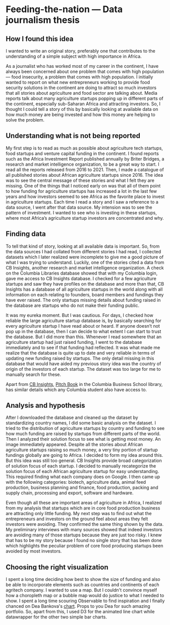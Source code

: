 # Feeding-the-nation — Data journalism thesis

## How I found this idea
I wanted to write an original story, preferably one that contributes to the understanding of a simple subject with high importance in Africa. 

As a journalist who has worked most of my career in the continent, I have always been concerned about one problem that comes with high population — food insecurity, a problem that comes with high population. I initially wanted to report on what new entrepreneurs working to provide food security solutions in the continent are doing to attract so much investors that all stories about agriculture and food sector are talking about. Media reports talk about many agriculture startups popping up in different parts of the continent, especially sub-Saharan Africa and attracting investors. So, I thought I could tell a story of this by basically looking at available data on how much money are being invested and how this money are helping to solve the problem.

## Understanding what is not being reported
My first step is to read as much as possible about agriculture tech startups, food startups and venture capital funding in the continent. I found reports such as the Africa Investment Report published annually by Briter Bridges, a research and market intelligence organization, to be a great way to start. I read all the reports released from 2016 to 2021. Then, I made a catalogue of all published stories  about African agriculture startups since 2016. The idea was to see the central message of these stories and what I felt they are missing. One of the things that I noticed early on was that all of them point to how funding for agriculture startups has increased a lot in the last few years and how investors seemed to see Africa as the favorite place to invest in agriculture startups. Each time I read a story and I saw a reference to a data source, I went after that data source. My intension was to see the pattern of investment. I wanted to see who is investing in these startups,  where most Africa’s agriculture startup investors are concentrated and why.



## Finding data
To tell that kind of story, looking at all available data is important. So, from the data sources I had collated from different stories I had read, I collected datasets which I later realized were incomplete to give me a good picture of what I was trying to understand. Luckily, one of the stories cited a data from CB Insights, another research and market intelligence organization. A check on the Columbia Libraries database showed that with my Columbia login, gave me access to CB Insights database. I checked for a few agriculture startups and saw they have profiles on the database and more than that, CB Insights has a database of all agriculture startups in the world along with all information on each relating to founders, board members and fundings they have ever raised. The only startups missing details about funding raised in the database are startups who do not make their funding public.

It was my eureka moment. But I was cautious. For days, I checked how reliable the large agriculture startup database is, by basically searching for every agriculture startup I have read about or heard. If anyone doesn’t not pop up in the database, then I can decide to what extent I can start to trust the database. But I did more than this.  Whenever I read somewhere that an agriculture startup had just raised funding, I went to the database immediately and to see if that funding had reflected. It was what made me realize that the database is quite up to date and very reliable in terms of updating new funding raised by startups. The only detail missing in this database that would have aided my previous story idea was the country of origin of the investors of each startup. The dataset was too large for me to manually search for these.

Apart from [CB Insights](https://app-cbinsights-com.ezproxy.cul.columbia.edu/cxn/2823/4269), [Pitch Book](https://pitchbook.com/) in the Columbia Business School library, has similar details which any Columbia student also have access to.

## Analysis and hypothesis
After I downloaded the database and cleaned up the dataset by standardizing country names, I did some basic analysis on the dataset. I tried to the distribution of agriculture startups by country and funding to see how much funding are raised by startups from different parts of the world. Then I analyzed their solution focus to see what is getting most money. An image immediately appeared. Despite all the stories about African agriculture startups raising so much money, a very tiny portion of startup fundings globally are going to Africa. I decided to form my idea around this. But this idea was still too general. CB Insights provide broad categorization of solution focus of each startup. I decided to manually recategorize the solution focus of each African agriculture startup for easy understanding. This required finding what each company does on Google. I then came up with the following categories: biotech, agriculture data, animal feed production, business planning and finance, food production, packing and supply chain, processing and export, software and hardware.

Even though all these are important areas of agriculture in Africa, I realized from my analysis that startups which are in core food production business are attracting only little funding. 
My next step was to find out what the entrepreneurs and investors on the ground feel about areas they felt investors were avoiding. They confirmed the same thing shown by the data. My preliminary interviews with many sources showed that indeed investors are avoiding many of those startups because they are just too risky. I knew that has to be my story because I found no single story that has been done which highlights the peculiar problem of core food producing startups been avoided by most investors.  

## Choosing the right visualization
I spent a long time deciding how best to show the size of funding and also be able to incorporate elements such as countries and continents of each agritech company. I wanted to use a map. But I couldn't convince myself how a choropleth map or a bubble map would do justice to what I needed to show. I spent a long time scouring Observable to find inspiration and I finally chanced on Dea Bankova's [chart](https://observablehq.com/@deaxmachina/fortune-1000-us-companies-2020). Props to you Dea for such amazing portfolio. So, apart from this, I used D3 for the animated line chart while datawrapper for the other two simple bar charts. 

